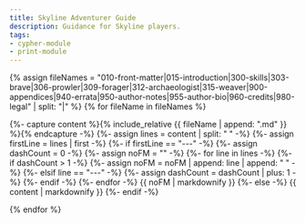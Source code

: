 ```yaml
---
title: Skyline Adventurer Guide
description: Guidance for Skyline players.
tags:
- cypher-module
- print-module
---
```


<!-- +template module guide/adventurer print-module -->


<a href="{{ '/guide/adventurer' | relative_url }}" id="print-module-top-link" data-source-name="guide/adventurer"></a>

{% assign fileNames = "010-front-matter|015-introduction|300-skills|303-brave|306-prowler|309-forager|312-archaeologist|315-weaver|900-appendices|940-errata|950-author-notes|955-author-bio|960-credits|980-legal" | split: "|" %}
{% for fileName in fileNames %}

<div data-source-file="{{ fileName }}">
    {%- capture content %}{% include_relative {{ fileName | append: ".md" }} %}{% endcapture -%}
    {%- assign lines = content | split: "
" -%}
    {%- assign firstLine = lines | first -%}
    {%- if firstLine == "---" -%}
        {%- assign dashCount = 0 -%}
        {%- assign noFM = "" -%}
        {%- for line in lines -%}
            {%- if dashCount > 1 -%}
                {%- assign noFM = noFM | append: line | append: "
" -%}
            {%- elsif line == "---" -%}
                {%- assign dashCount = dashCount | plus: 1 -%}
            {%- endif -%}
        {%- endfor -%}
{{ noFM | markdownify }}
    {%- else -%}
{{ content | markdownify }}
    {%- endif -%}
</div>

{% endfor %}
		

<!-- -template module guide/adventurer print-module -->
